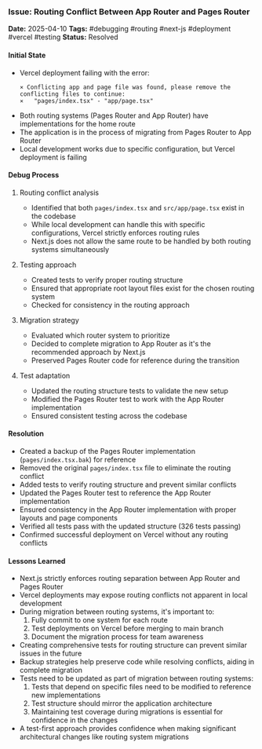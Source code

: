 ### Issue: Routing Conflict Between App Router and Pages Router
**Date:** 2025-04-10
**Tags:** #debugging #routing #next-js #deployment #vercel #testing
**Status:** Resolved

#### Initial State
- Vercel deployment failing with the error:
  ```
  ⨯ Conflicting app and page file was found, please remove the conflicting files to continue:
  ⨯   "pages/index.tsx" - "app/page.tsx"
  ```
- Both routing systems (Pages Router and App Router) have implementations for the home route
- The application is in the process of migrating from Pages Router to App Router
- Local development works due to specific configuration, but Vercel deployment is failing

#### Debug Process
1. Routing conflict analysis
   - Identified that both `pages/index.tsx` and `src/app/page.tsx` exist in the codebase
   - While local development can handle this with specific configurations, Vercel strictly enforces routing rules
   - Next.js does not allow the same route to be handled by both routing systems simultaneously

2. Testing approach
   - Created tests to verify proper routing structure
   - Ensured that appropriate root layout files exist for the chosen routing system
   - Checked for consistency in the routing approach

3. Migration strategy
   - Evaluated which router system to prioritize
   - Decided to complete migration to App Router as it's the recommended approach by Next.js
   - Preserved Pages Router code for reference during the transition

4. Test adaptation
   - Updated the routing structure tests to validate the new setup
   - Modified the Pages Router test to work with the App Router implementation
   - Ensured consistent testing across the codebase

#### Resolution
- Created a backup of the Pages Router implementation (`pages/index.tsx.bak`) for reference
- Removed the original `pages/index.tsx` file to eliminate the routing conflict
- Added tests to verify routing structure and prevent similar conflicts
- Updated the Pages Router test to reference the App Router implementation
- Ensured consistency in the App Router implementation with proper layouts and page components
- Verified all tests pass with the updated structure (326 tests passing)
- Confirmed successful deployment on Vercel without any routing conflicts

#### Lessons Learned
- Next.js strictly enforces routing separation between App Router and Pages Router
- Vercel deployments may expose routing conflicts not apparent in local development
- During migration between routing systems, it's important to:
  1. Fully commit to one system for each route
  2. Test deployments on Vercel before merging to main branch
  3. Document the migration process for team awareness
- Creating comprehensive tests for routing structure can prevent similar issues in the future
- Backup strategies help preserve code while resolving conflicts, aiding in complete migration
- Tests need to be updated as part of migration between routing systems:
  1. Tests that depend on specific files need to be modified to reference new implementations
  2. Test structure should mirror the application architecture
  3. Maintaining test coverage during migrations is essential for confidence in the changes
- A test-first approach provides confidence when making significant architectural changes like routing system migrations
